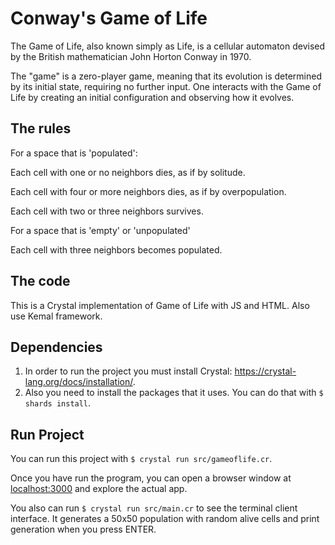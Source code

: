 # Conway's Game of Life
The Game of Life, also known simply as Life, is a cellular automaton devised by the British mathematician John Horton Conway in 1970.

The "game" is a zero-player game, meaning that its evolution is determined by its initial state, requiring no further input. One interacts with the Game of Life by creating an initial configuration and observing how it evolves.
## The rules

For a space that is 'populated':

Each cell with one or no neighbors dies, as if by solitude.

Each cell with four or more neighbors dies, as if by overpopulation.

Each cell with two or three neighbors survives.

For a space that is 'empty' or 'unpopulated'

Each cell with three neighbors becomes populated.

## The code

This is a Crystal implementation of Game of Life with JS and HTML. Also use Kemal framework.

## Dependencies
1. In order to run the project you must install Crystal: https://crystal-lang.org/docs/installation/.
2. Also you need to install the packages that it uses. You can do that with `$ shards install`.

## Run Project
You can run this project with `$ crystal run src/gameoflife.cr`.

Once you have run the program, you can open a browser window at [localhost:3000](http://localhost:3000) and explore the actual app.

You also can run `$ crystal run src/main.cr` to see the terminal client interface. It generates a 50x50 population with random alive cells and print generation when you press ENTER.
